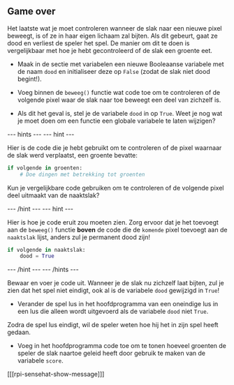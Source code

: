 ## Game over

Het laatste wat je moet controleren wanneer de slak naar een nieuwe pixel beweegt, is of ze in haar eigen lichaam zal bijten. Als dit gebeurt, gaat ze dood en verliest de speler het spel. De manier om dit te doen is vergelijkbaar met hoe je hebt gecontroleerd of de slak een groente eet.

+ Maak in de sectie met variabelen een nieuwe Booleaanse variabele met de naam `dood` en initialiseer deze op `False` (zodat de slak niet dood begint!).

+ Voeg binnen de `beweeg()` functie wat code toe om te controleren of de volgende pixel waar de slak naar toe beweegt een deel van zichzelf is.

+ Als dit het geval is, stel je de variabele `dood` in op `True`. Weet je nog wat je moet doen om een functie een globale variabele te laten wijzigen?

--- hints --- --- hint ---

Hier is de code die je hebt gebruikt om te controleren of de pixel waarnaar de slak werd verplaatst, een groente bevatte:

```python
if volgende in groenten:
    # Doe dingen met betrekking tot groenten
```

Kun je vergelijkbare code gebruiken om te controleren of de volgende pixel deel uitmaakt van de naaktslak?

--- /hint --- --- hint ---

Hier is hoe je code eruit zou moeten zien. Zorg ervoor dat je het toevoegt aan de `beweeg()` functie **boven** de code die de `komende` pixel toevoegt aan de `naaktslak` lijst, anders zul je permanent dood zijn!

```python
if volgende in naaktslak:
    dood = True
```

--- /hint --- --- /hints ---


Bewaar en voer je code uit. Wanneer je de slak nu zichzelf laat bijten, zul je zien dat het spel niet eindigt, ook al is de variabele `dood` gewijzigd in `True`!

+ Verander de spel lus in het hoofdprogramma van een oneindige lus in een lus die alleen wordt uitgevoerd als de variabele `dood` niet `True`.

Zodra de spel lus eindigt, wil de speler weten hoe hij het in zijn spel heeft gedaan.

+ Voeg in het hoofdprogramma code toe om te tonen hoeveel groenten de speler de slak naartoe geleid heeft door gebruik te maken van de variabele `score`.

[[[rpi-sensehat-show-message]]]

